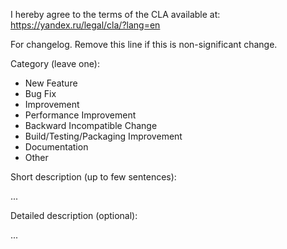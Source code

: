 I hereby agree to the terms of the CLA available at: https://yandex.ru/legal/cla/?lang=en

For changelog. Remove this line if this is non-significant change.

Category (leave one):
- New Feature
- Bug Fix
- Improvement
- Performance Improvement
- Backward Incompatible Change
- Build/Testing/Packaging Improvement
- Documentation
- Other

Short description (up to few sentences):

...

Detailed description (optional):

...
